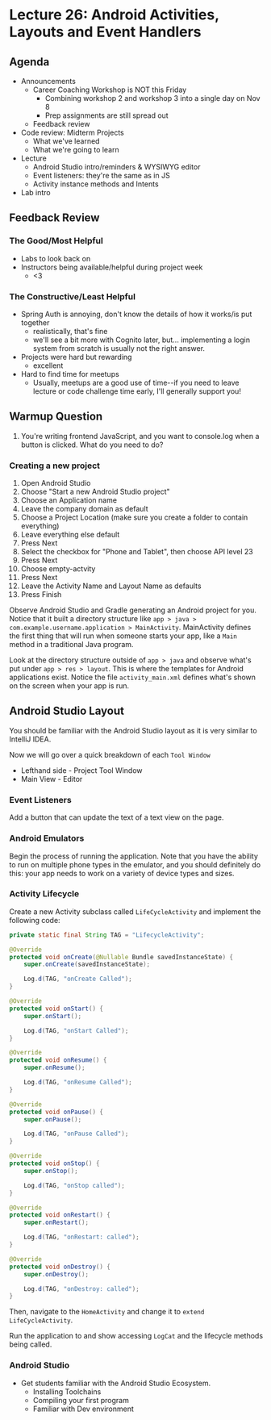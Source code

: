 # Lecture 26: Android Activities, Layouts and Event Handlers

## Agenda
- Announcements
    - Career Coaching Workshop is NOT this Friday
        - Combining workshop 2 and workshop 3 into a single day on Nov 8
        - Prep assignments are still spread out
    - Feedback review
- Code review: Midterm Projects
    - What we've learned
    - What we're going to learn
- Lecture
    - Android Studio intro/reminders & WYSIWYG editor
    - Event listeners: they're the same as in JS
    - Activity instance methods and Intents
- Lab intro


## Feedback Review

### The Good/Most Helpful

- Labs to look back on
- Instructors being available/helpful during project week
    - <3

### The Constructive/Least Helpful

- Spring Auth is annoying, don't know the details of how it works/is put together
    - realistically, that's fine
    - we'll see a bit more with Cognito later, but... implementing a login system from scratch is usually not the right answer.
- Projects were hard but rewarding
    - excellent
- Hard to find time for meetups
    - Usually, meetups are a good use of time--if you need to leave lecture or code challenge time early, I'll generally support you!

## Warmup Question
1. You're writing frontend JavaScript, and you want to console.log when a button is clicked. What do you need to do?

### Creating a new project
1. Open Android Studio
2. Choose "Start a new Android Studio project"
3. Choose an Application name
4. Leave the company domain as default
5. Choose a Project Location (make sure you create a folder to contain everything)
6. Leave everything else default
7. Press Next
8. Select the checkbox for "Phone and Tablet", then choose API level 23
9. Press Next
10. Choose empty-actvity
11. Press Next
12. Leave the Activity Name and Layout Name as defaults
13. Press Finish

Observe Android Studio and Gradle generating an Android project for you.
Notice that it built a directory structure like
`app > java > com.example.username.application > MainActivity`.
MainActivity defines the first thing that will run when someone starts your
app, like a `Main` method in a traditional Java program.

Look at the directory structure outside of `app > java` and observe what's
put under `app > res > layout`. This is where the templates for Android
applications exist. Notice the file `activity_main.xml` defines what's
shown on the screen when your app is run.

## Android Studio Layout
You should be familiar with the Android Studio layout as it is very similar
to IntelliJ IDEA.

Now we will go over a quick breakdown of each `Tool Window`
* Lefthand side - Project Tool Window
* Main View - Editor

### Event Listeners

Add a button that can update the text of a text view on the page.

### Android Emulators
Begin the process of running the application. Note that you have the ability to run on multiple phone types in the emulator, and you should definitely do this: your app needs to work on a variety of device types and sizes.

### Activity Lifecycle
Create a new Activity subclass called `LifeCycleActivity` and implement the following code:
```java
private static final String TAG = "LifecycleActivity";

@Override
protected void onCreate(@Nullable Bundle savedInstanceState) {
    super.onCreate(savedInstanceState);

    Log.d(TAG, "onCreate Called");
}

@Override
protected void onStart() {
    super.onStart();

    Log.d(TAG, "onStart Called");
}

@Override
protected void onResume() {
    super.onResume();

    Log.d(TAG, "onResume Called");
}

@Override
protected void onPause() {
    super.onPause();

    Log.d(TAG, "onPause Called");
}

@Override
protected void onStop() {
    super.onStop();

    Log.d(TAG, "onStop called");
}

@Override
protected void onRestart() {
    super.onRestart();

    Log.d(TAG, "onRestart: called");
}

@Override
protected void onDestroy() {
    super.onDestroy();

    Log.d(TAG, "onDestroy: called");
}
```

Then, navigate to the `HomeActivity` and change it to `extend LifeCycleActivity`.

Run the application to and show accessing `LogCat` and the lifecycle methods being called.


### Android Studio
* Get students familiar with the Android Studio Ecosystem.
  * Installing Toolchains
  * Compiling your first program
  * Familiar with Dev environment
